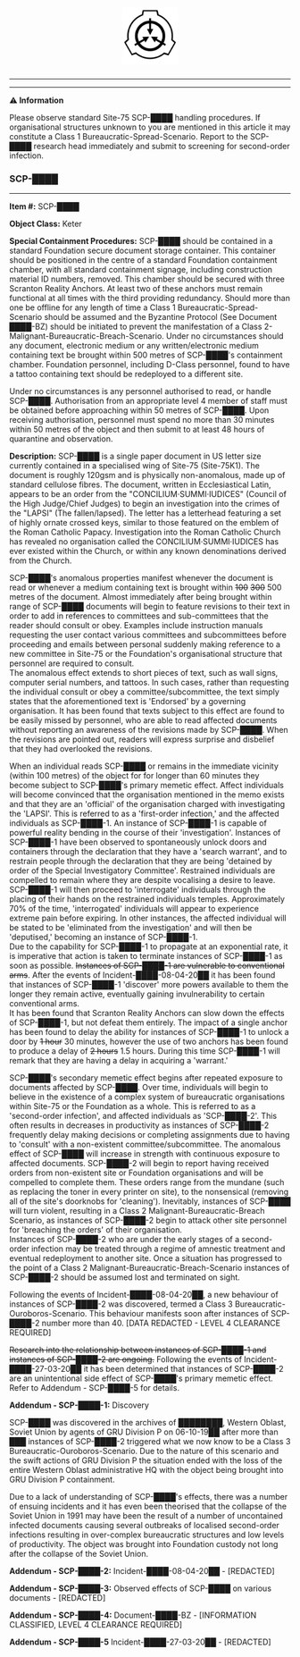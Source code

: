 <html>
<head>
<link rel="stylesheet" href="stylesheet.css">
</head>
<body>
<h1><div style="text-align: center;">
<img src="Resources/Logo_of_the_SCP_Foundation.svg" alt="SCP Emblem" style="width:20%"/>
</div></h1>

***
***
<div class="alert">
  ⚠<strong> Information</strong>

Please observe standard Site-75 SCP-████ handling procedures. If organisational structures unknown to you are mentioned in this article it may constitute a Class 1 Bureaucratic-Spread-Scenario. Report to the SCP-████ research head immediately and submit to screening for second-order infection.
</div>

### SCP-████

***
**Item #:** SCP-████

**Object Class:** Keter

**Special Containment Procedures:** SCP-████ should be contained in a standard Foundation secure document storage container. This container should be positioned in the centre of a standard Foundation containment chamber, with all standard containment signage, including construction material ID numbers, removed. This chamber should be secured with three Scranton Reality Anchors. At least two of these anchors must remain functional at all times with the third providing redundancy. Should more than one be offline for any length of time a Class 1 Bureaucratic-Spread-Scenario should be assumed and the Byzantine Protocol (See Document ████-BZ) should be initiated to prevent the manifestation of a Class 2-Malignant-Bureaucratic-Breach-Scenario. Under no circumstances should any document, electronic medium or any written/electronic medium containing text be brought within 500 metres of SCP-████'s containment chamber. Foundation personnel, including D-Class personnel, found to have a tattoo containing text should be redeployed to a different site.

Under no circumstances is any personnel authorised to read, or handle SCP-████. Authorisation from an appropriate level 4 member of staff must be obtained before approaching within 50 metres of SCP-████. Upon receiving authorisation, personnel must spend no more than 30 minutes within 50 metres of the object and then submit to at least 48 hours of quarantine and observation.

**Description:** SCP-████ is a single paper document in US letter size currently contained in a specialised wing of Site-75 (Site-75K1). The document is roughly 120gsm and is physically non-anomalous, made up of standard cellulose fibres. The document, written in Ecclesiastical Latin, appears to be an order from the "CONCILIUM·SUMMI·IUDICES" (Council of the High Judge/Chief Judges) to begin an investigation into the crimes of the "LAPSI" (The fallen/lapsed). The letter has a letterhead featuring a set of highly ornate crossed keys, similar to those featured on the emblem of the Roman Catholic Papacy. Investigation into the Roman Catholic Church has revealed no organisation called the CONCILIUM·SUMMI·IUDICES has ever existed within the Church, or within any known denominations derived from the Church.

SCP-████'s anomalous properties manifest whenever the document is read or whenever a medium containing text is brought within ~~100~~ ~~300~~ 500 metres of the document. Almost immediately after being brought within range of SCP-████ documents will begin to feature revisions to their text in order to add in references to committees and sub-committees that the reader should consult or obey. Examples include instruction manuals requesting the user contact various committees and subcommittees before proceeding and emails between personal suddenly making reference to a new committee in Site-75 or the Foundation's organisational structure that personnel are required to consult. <br>The anomalous effect extends to short pieces of text, such as wall signs, computer serial numbers, and tattoos. In such cases, rather than requesting the individual consult or obey a committee/subcommittee, the text simply states that the aforementioned text is 'Endorsed' by a governing organisation. It has been found that texts subject to this effect are found to be easily missed by personnel, who are able to read affected documents without reporting an awareness of the revisions made by SCP-████. When the revisions are pointed out, readers will express surprise and disbelief that they had overlooked the revisions.

When an individual reads SCP-████ or remains in the immediate vicinity (within 100 metres) of the object for for longer than 60 minutes they become subject to SCP-████'s primary memetic effect. Affect individuals will become convinced that the organisation mentioned in the memo exists and that they are an 'official' of the organisation charged with investigating the 'LAPSI'. This is referred to as a 'first-order infection,' and the affected individuals as SCP-████-1. An instance of SCP-████-1 is capable of powerful reality bending in the course of their 'investigation'. Instances of SCP-████-1 have been observed to spontaneously unlock doors and containers through the declaration that they have a 'search warrant', and to restrain people through the declaration that they are being 'detained by order of the Special Investigatory Committee'. Restrained individuals are compelled to remain where they are despite vocalising a desire to leave. SCP-████-1 will then proceed to 'interrogate' individuals through the placing of their hands on the restrained individuals temples. Approximately 70% of the time, 'interrogated' individuals will appear to experience extreme pain before expiring. In other instances, the affected individual will be stated to be 'eliminated from the investigation' and will then be 'deputised,' becoming an instance of SCP-████-1. <br>Due to the capability for SCP-████-1 to propagate at an exponential rate, it is imperative that action is taken to terminate instances of SCP-████-1 as soon as possible. ~~Instances of SCP-████-1 are vulnerable to conventional arms~~. After the events of Incident-████-08-04-20██ it has been found that instances of SCP-████-1 'discover' more powers available to them the longer they remain active, eventually gaining invulnerability to certain conventional arms. <br>It has been found that Scranton Reality Anchors can slow down the effects of SCP-████-1, but not defeat them entirely. The impact of a single anchor has been found to delay the ability for instances of SCP-████-1 to unlock a door by ~~1 hour~~ 30 minutes, however the use of two anchors has been found to produce a delay of ~~2 hours~~ 1.5 hours. During this time SCP-████-1 will remark that they are having a delay in acquiring a 'warrant.'

SCP-████'s secondary memetic effect begins after repeated exposure to documents affected by SCP-████. Over time, individuals will begin to believe in the existence of a complex system of bureaucratic organisations within Site-75 or the Foundation as a whole. This is referred to as a 'second-order infection', and affected individuals as 'SCP-████-2'. This often results in decreases in productivity as instances of SCP-████-2 frequently delay making decisions or completing assignments due to having to 'consult' with a non-existent committee/subcommittee. The anomalous effect of SCP-████ will increase in strength with continuous exposure to affected documents. SCP-████-2 will begin to report having received orders from non-existent site or Foundation organisations and will be compelled to complete them. These orders range from the mundane (such as replacing the toner in every printer on site), to the nonsensical (removing all of the site's doorknobs for 'cleaning'). Inevitably, instances of SCP-████ will turn violent, resulting in a Class 2 Malignant-Bureaucratic-Breach Scenario, as instances of SCP-████-2 begin to attack other site personnel for 'breaching the orders' of their organisation. <br>Instances of SCP-████-2 who are under the early stages of a second-order infection may be treated through a regime of amnestic treatment and eventual redeployment to another site. Once a situation has progressed to the point of a Class 2 Malignant-Bureaucratic-Breach-Scenario instances of SCP-████-2 should be assumed lost and terminated on sight.

Following the events of Incident-████-08-04-20██, a new behaviour of instances of SCP-████-2 was discovered, termed a Class 3 Bureaucratic-Ouroboros-Scenario. This behaviour manifests soon after instances of SCP-████-2 number more than 40. [DATA REDACTED - LEVEL 4 CLEARANCE REQUIRED]

~~Research into the relationship between instances of SCP-████-1 and instances of SCP-████-2 are ongoing.~~ Following the events of Incident-████-27-03-20██ it has been determined that instances of SCP-████-2 are an unintentional side effect of SCP-████'s primary memetic effect. Refer to Addendum - SCP-████-5 for details.

**Addendum - SCP-████-1:** Discovery

SCP-████ was discovered in the archives of ████████, Western Oblast, Soviet Union by agents of GRU Division P on 06-10-19██ after more than ███ instances of SCP-████-2 triggered what we now know to be a Class 3 Bureaucratic-Ouroboros-Scenario. Due to the nature of this scenario and the swift actions of GRU Division P the situation ended with the loss of the entire Western Oblast administrative HQ with the object being brought into GRU Division P containment.

 Due to a lack of understanding of SCP-████'s effects, there was a number of ensuing incidents and it has even been theorised that the collapse of the Soviet Union in 1991 may have been the result of a number of uncontained infected documents causing several outbreaks of localised second-order infections resulting in over-complex bureaucratic structures and low levels of productivity. The object was brought into Foundation custody not long after the collapse of the Soviet Union.

**Addendum - SCP-████-2:** Incident-████-08-04-20██ - [REDACTED]

**Addendum - SCP-████-3:** Observed effects of SCP-████ on various documents - [REDACTED]

**Addendum - SCP-████-4:** Document-████-BZ - [INFORMATION CLASSIFIED, LEVEL 4 CLEARANCE REQUIRED]

**Addendum - SCP-████-5** Incident-████-27-03-20██ - [REDACTED]

</body>
</html>

